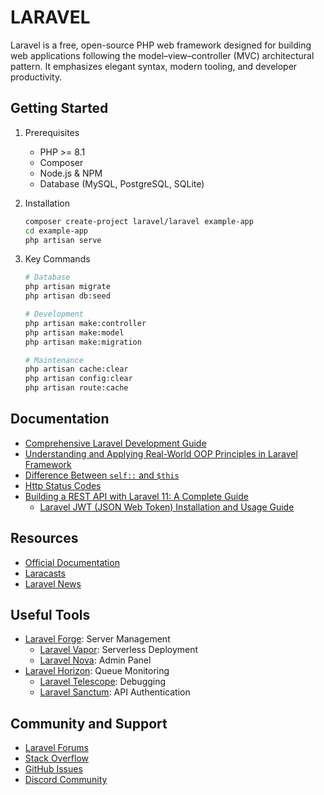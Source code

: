 # LARAVEL

Laravel is a free, open-source PHP web framework designed for building web applications following the model–view–controller (MVC) architectural pattern. It emphasizes elegant syntax, modern tooling, and developer productivity.

## Getting Started

1. Prerequisites

   - PHP >= 8.1
   - Composer
   - Node.js & NPM
   - Database (MySQL, PostgreSQL, SQLite)

2. Installation

   ```bash
   composer create-project laravel/laravel example-app
   cd example-app
   php artisan serve
   ```

3. Key Commands

   ```bash
   # Database
   php artisan migrate
   php artisan db:seed

   # Development
   php artisan make:controller
   php artisan make:model
   php artisan make:migration

   # Maintenance
   php artisan cache:clear
   php artisan config:clear
   php artisan route:cache
   ```

## Documentation

- [Comprehensive Laravel Development Guide](./laravel.cheatsheet.md)
- [Understanding and Applying Real-World OOP Principles in Laravel Framework](./oop.principles.md)
- [Difference Between `self::` and `$this`](./self.this.md)
- [Http Status Codes](./http.status.codes.md)
- [Building a REST API with Laravel 11: A Complete Guide](./building.rest.api.with.laravel11.md)
  - [Laravel JWT (JSON Web Token) Installation and Usage Guide](./laravel.jwt.setup.md)

## Resources

- [Official Documentation](https://laravel.com/docs)
- [Laracasts](https://laracasts.com/)
- [Laravel News](https://laravel-news.com/)

## Useful Tools

- [Laravel Forge](https://forge.laravel.com/): Server Management
  - [Laravel Vapor](https://vapor.laravel.com/): Serverless Deployment
  - [Laravel Nova](https://nova.laravel.com/): Admin Panel
- [Laravel Horizon](https://laravel.com/docs/horizon): Queue Monitoring
  - [Laravel Telescope](https://laravel.com/docs/telescope): Debugging
  - [Laravel Sanctum](https://laravel.com/docs/sanctum): API Authentication

## Community and Support

- [Laravel Forums](https://laracasts.com/discuss)
- [Stack Overflow](https://stackoverflow.com/questions/tagged/laravel)
- [GitHub Issues](https://github.com/laravel/framework/issues)
- [Discord Community](https://discord.gg/laravel)
